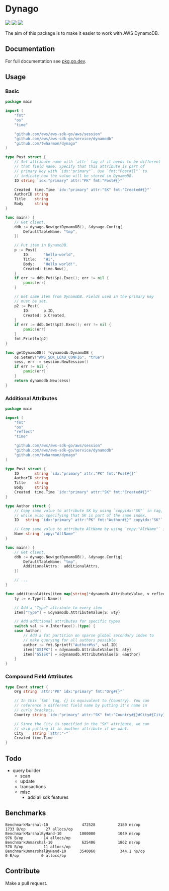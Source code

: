 # Dynago

![](https://github.com/twharmon/dynago/workflows/Test/badge.svg) [![](https://goreportcard.com/badge/github.com/twharmon/dynago)](https://goreportcard.com/report/github.com/twharmon/dynago) [![](https://gocover.io/_badge/github.com/twharmon/dynago)](https://gocover.io/github.com/twharmon/dynago)

The aim of this package is to make it easier to work with AWS DynamoDB.

## Documentation
For full documentation see [pkg.go.dev](https://pkg.go.dev/github.com/twharmon/dynago).

## Usage

### Basic
```go
package main

import (
	"fmt"
	"os"
	"time"

	"github.com/aws/aws-sdk-go/aws/session"
	"github.com/aws/aws-sdk-go/service/dynamodb"
	"github.com/twharmon/dynago"
)

type Post struct {
	// Set attribute name with `attr` tag if it needs to be different
	// that field name. Specify that this attribute is part of
	// primary key with `idx:"primary"`. Use `fmt:"Post#{}"` to
	// indicate how the value will be stored in DynamoDB.
	ID string `idx:"primary" attr:"PK" fmt:"Post#{}"`

	Created  time.Time `idx:"primary" attr:"SK" fmt:"Created#{}"`
	AuthorID string
	Title    string
	Body     string
}

func main() {
	// Get client.
	ddb := dynago.New(getDynamoDB(), &dynago.Config{
		DefaultTableName: "tmp",
	})

	// Put item in DynamoDB.
	p := Post{
		ID:      "hello-world",
		Title:   "Hi",
		Body:    "Hello world!",
		Created: time.Now(),
	}
	if err := ddb.Put(&p).Exec(); err != nil {
		panic(err)
	}

	// Get same item from DynamoDB. Fields used in the primary key
	// must be set.
	p2 := Post{
		ID:      p.ID,
		Created: p.Created,
	}
	if err := ddb.Get(&p2).Exec(); err != nil {
		panic(err)
	}
	fmt.Println(p2)
}

func getDynamoDB() *dynamodb.DynamoDB {
	os.Setenv("AWS_SDK_LOAD_CONFIG", "true")
	sess, err := session.NewSession()
	if err != nil {
		panic(err)
	}
	return dynamodb.New(sess)
}
```

### Additional Attributes
```go
package main

import (
	"fmt"
	"os"
	"reflect"
	"time"

	"github.com/aws/aws-sdk-go/aws/session"
	"github.com/aws/aws-sdk-go/service/dynamodb"
	"github.com/twharmon/dynago"
)

type Post struct {
	ID       string `idx:"primary" attr:"PK" fmt:"Post#{}"`
	AuthorID string
	Title    string
	Body     string
	Created  time.Time `idx:"primary" attr:"SK" fmt:"Created#{}"`
}

type Author struct {
	// Copy same value to attribute SK by using `copyidx:"SK"` in tag,
	// while also specifying that SK is part of the same index.
	ID   string `idx:"primary" attr:"PK" fmt:"Author#{}" copyidx:"SK"`

	// Copy same value to attribute AltName by using `copy:"AltName"` in tag.
	Name string `copy:"AltName"`
}

func main() {
	// Get client.
	ddb := dynago.New(getDynamoDB(), &dynago.Config{
		DefaultTableName: "tmp",
		AdditionalAttrs:  additionalAttrs,
	})

	// ...
}

func additionalAttrs(item map[string]*dynamodb.AttributeValue, v reflect.Value) {
	ty := v.Type().Name()

	// Add a "Type" attribute to every item
	item["Type"] = &dynamodb.AttributeValue{S: &ty}

	// Add additional attributes for specific types
	switch val := v.Interface().(type) {
	case Author:
		// Add a fat partition on sparse global secondary index to
		// make querying for all authors possible
		author := fmt.Sprintf("Author#%s", val.ID)
		item["GSIPK"] = &dynamodb.AttributeValue{S: &ty}
		item["GSISK"] = &dynamodb.AttributeValue{S: &author}
	}
}
```

### Compound Field Attributes
```go
type Event struct {
	Org string `attr:"PK" idx:"primary" fmt:"Org#{}"`

	// In this `fmt` tag, {} is equivalent to {Country}. You can
	// reference a different field name by putting it's name in
	// curly brackets.
	Country string `idx:"primary" attr:"SK" fmt:"Country#{}#City#{City}"`

	// Since the City is specified in the "SK" attribute, we can
	// skip putting it in another attribute if we want.
	City    string `attr:"-"`
	Created time.Time
}
```

## Todo
- query builder
	- scan
	- update
	- transactions
	- misc
		- add all sdk features

## Benchmarks
```
BenchmarkMarshal-10            	  472528	      2180 ns/op	    1733 B/op	      27 allocs/op
BenchmarkMarshalByHand-10      	 1000000	      1049 ns/op	     976 B/op	      14 allocs/op
BenchmarkUnmarshal-10          	  625406	      1862 ns/op	     578 B/op	      11 allocs/op
BenchmarkUnmarshalByHand-10    	 3540060	       344.1 ns/op	       0 B/op	       0 allocs/op
```

## Contribute
Make a pull request.